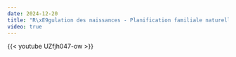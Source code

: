 ```yaml
---
date: 2024-12-20
title: "R\xE9gulation des naissances - Planification familiale naturelle"
video: true
---
```



{{< youtube UZfjh047-ow >}}
